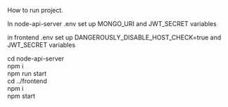 How to run project.<br />

In node-api-server .env set up MONGO_URI and JWT_SECRET variables <br />

in frontend .env set up DANGEROUSLY_DISABLE_HOST_CHECK=true and JWT_SECRET variables <br />

cd node-api-server <br />
npm i <br />
npm run start <br />
cd ../frontend <br />
npm i <br />
npm start <br />
